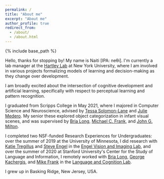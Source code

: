 ```yaml
---
permalink: /
title: "About me"
excerpt: "About me"
author_profile: true
redirect_from: 
  - /about/
  - /about.html
---
```


{% include base_path %}

Hello, thanks for stopping by! My name is Naiti [IPA: neθi]. I'm currently a lab manager at the [Hartley Lab](www.hartleylab.org) at New York University, where I am involved in various projects formalizing models of learning and decision-making as they change over development.

I am broadly excited about the intersection of cognitive development and artificial learning, specifically with respect to perceptual learning and pattern recognition.

I graduated from Scripps College in May 2021, where I majored in Computer Science and Neuroscience, advised by [Tessa Solomon-Lane](https://tessasolomonlane.com/) and [Julie Medero](https://www.cs.hmc.edu/~julie/). My senior these explored object categorization in infant visual scenes, and was supervised by [Bria Long](https://www.brialong.com/), [Michael C. Frank](https://web.stanford.edu/~mcfrank/), and [John G. Milton](http://faculty.jsd.claremont.edu/jmilton/).

I completed two NSF-funded Research Experiences for Undergraduates: over the summer of 2019 at the University of Minnesota, I did research with [Katie Tregillus](http://engellab.psych.umn.edu/people/katherine-tregillus) and [Steve Engel](https://cla.umn.edu/about/directory/profile/engel) in the [Engel Vision and Imaging Lab](http://engellab.psych.umn.edu/), and over the summer of 2020 at Stanford University's Center for the Study of Language and Information, I remotely worked with [Bria Long](https://www.brialong.com/), [George Kachergis](http://www.kachergis.com/), and [Mike Frank](https://web.stanford.edu/~mcfrank/) in the [Language and Cognition Lab](http://langcog.stanford.edu/).

I grew up in Basking Ridge, New Jersey, USA.
